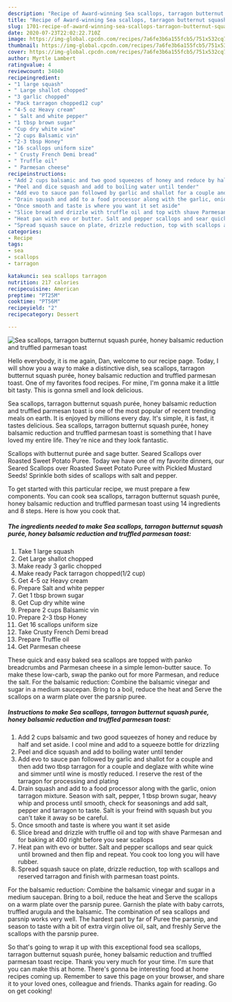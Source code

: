 ```yaml
---
description: "Recipe of Award-winning Sea scallops, tarragon butternut squash purée, honey balsamic reduction and truffled parmesan toast"
title: "Recipe of Award-winning Sea scallops, tarragon butternut squash purée, honey balsamic reduction and truffled parmesan toast"
slug: 1701-recipe-of-award-winning-sea-scallops-tarragon-butternut-squash-puree-honey-balsamic-reduction-and-truffled-parmesan-toast
date: 2020-07-23T22:02:22.710Z
image: https://img-global.cpcdn.com/recipes/7a6fe3b6a155fcb5/751x532cq70/sea-scallops-tarragon-butternut-squash-puree-honey-balsamic-reduction-and-truffled-parmesan-toast-recipe-main-photo.jpg
thumbnail: https://img-global.cpcdn.com/recipes/7a6fe3b6a155fcb5/751x532cq70/sea-scallops-tarragon-butternut-squash-puree-honey-balsamic-reduction-and-truffled-parmesan-toast-recipe-main-photo.jpg
cover: https://img-global.cpcdn.com/recipes/7a6fe3b6a155fcb5/751x532cq70/sea-scallops-tarragon-butternut-squash-puree-honey-balsamic-reduction-and-truffled-parmesan-toast-recipe-main-photo.jpg
author: Myrtle Lambert
ratingvalue: 4
reviewcount: 34040
recipeingredient:
- "1 large squash"
- " Large shallot chopped"
- "3 garlic chopped"
- "Pack tarragon chopped12 cup"
- "4-5 oz Heavy cream"
- " Salt and white pepper"
- "1 tbsp brown sugar"
- "Cup dry white wine"
- "2 cups Balsamic vin"
- "2-3 tbsp Honey"
- "16 scallops uniform size"
- " Crusty French Demi bread"
- " Truffle oil"
- " Parmesan cheese"
recipeinstructions:
- "Add 2 cups balsamic and two good squeezes of honey and reduce by half and set aside. I cool mine and add to a squeeze bottle for drizzling"
- "Peel and dice squash and add to boiling water until tender"
- "Add evo to sauce pan followed by garlic and shallot for a couple and then add two tbsp tarragon for a couple and deglaze with white wine and simmer until wine is mostly reduced. I reserve the rest of the tarragon for processing and plating"
- "Drain squash and add to a food processor along with the garlic, onion tarragon mixture. Season with salt, pepper, 1 tbsp brown sugar, heavy whip and process until smooth, check for seasonings and add salt, pepper and tarragon to taste. Salt is your freind with squash but you can’t take it away so be careful."
- "Once smooth and taste is where you want it set aside"
- "Slice bread and drizzle with truffle oil and top with shave Parmesan and for baking at 400 right before you sear scallops"
- "Heat pan with evo or butter. Salt and pepper scallops and sear quick until browned and then flip and repeat. You cook too long you will have rubber."
- "Spread squash sauce on plate, drizzle reduction, top with scallops and reserved tarragon and finish with parmesan toast points."
categories:
- Recipe
tags:
- sea
- scallops
- tarragon

katakunci: sea scallops tarragon 
nutrition: 217 calories
recipecuisine: American
preptime: "PT25M"
cooktime: "PT56M"
recipeyield: "2"
recipecategory: Dessert

---
```



![Sea scallops, tarragon butternut squash purée, honey balsamic reduction and truffled parmesan toast](https://img-global.cpcdn.com/recipes/7a6fe3b6a155fcb5/751x532cq70/sea-scallops-tarragon-butternut-squash-puree-honey-balsamic-reduction-and-truffled-parmesan-toast-recipe-main-photo.jpg)

Hello everybody, it is me again, Dan, welcome to our recipe page. Today, I will show you a way to make a distinctive dish, sea scallops, tarragon butternut squash purée, honey balsamic reduction and truffled parmesan toast. One of my favorites food recipes. For mine, I'm gonna make it a little bit tasty. This is gonna smell and look delicious.

Sea scallops, tarragon butternut squash purée, honey balsamic reduction and truffled parmesan toast is one of the most popular of recent trending meals on earth. It is enjoyed by millions every day. It's simple, it is fast, it tastes delicious. Sea scallops, tarragon butternut squash purée, honey balsamic reduction and truffled parmesan toast is something that I have loved my entire life. They're nice and they look fantastic.

Scallops with butternut purée and sage butter. Seared Scallops over Roasted Sweet Potato Puree. Today we have one of my favorite dinners, our Seared Scallops over Roasted Sweet Potato Puree with Pickled Mustard Seeds! Sprinkle both sides of scallops with salt and pepper.


To get started with this particular recipe, we must prepare a few components. You can cook sea scallops, tarragon butternut squash purée, honey balsamic reduction and truffled parmesan toast using 14 ingredients and 8 steps. Here is how you cook that.

<!--inarticleads1-->

##### The ingredients needed to make Sea scallops, tarragon butternut squash purée, honey balsamic reduction and truffled parmesan toast:

1. Take 1 large squash
1. Get  Large shallot chopped
1. Make ready 3 garlic chopped
1. Make ready Pack tarragon chopped(1/2 cup)
1. Get 4-5 oz Heavy cream
1. Prepare  Salt and white pepper
1. Get 1 tbsp brown sugar
1. Get Cup dry white wine
1. Prepare 2 cups Balsamic vin
1. Prepare 2-3 tbsp Honey
1. Get 16 scallops uniform size
1. Take  Crusty French Demi bread
1. Prepare  Truffle oil
1. Get  Parmesan cheese


These quick and easy baked sea scallops are topped with panko breadcrumbs and Parmesan cheese in a simple lemon-butter sauce. To make these low-carb, swap the panko out for more Parmesan, and reduce the salt. For the balsamic reduction: Combine the balsamic vinegar and sugar in a medium saucepan. Bring to a boil, reduce the heat and Serve the scallops on a warm plate over the parsnip puree. 

<!--inarticleads2-->

##### Instructions to make Sea scallops, tarragon butternut squash purée, honey balsamic reduction and truffled parmesan toast:

1. Add 2 cups balsamic and two good squeezes of honey and reduce by half and set aside. I cool mine and add to a squeeze bottle for drizzling
1. Peel and dice squash and add to boiling water until tender
1. Add evo to sauce pan followed by garlic and shallot for a couple and then add two tbsp tarragon for a couple and deglaze with white wine and simmer until wine is mostly reduced. I reserve the rest of the tarragon for processing and plating
1. Drain squash and add to a food processor along with the garlic, onion tarragon mixture. Season with salt, pepper, 1 tbsp brown sugar, heavy whip and process until smooth, check for seasonings and add salt, pepper and tarragon to taste. Salt is your freind with squash but you can’t take it away so be careful.
1. Once smooth and taste is where you want it set aside
1. Slice bread and drizzle with truffle oil and top with shave Parmesan and for baking at 400 right before you sear scallops
1. Heat pan with evo or butter. Salt and pepper scallops and sear quick until browned and then flip and repeat. You cook too long you will have rubber.
1. Spread squash sauce on plate, drizzle reduction, top with scallops and reserved tarragon and finish with parmesan toast points.


For the balsamic reduction: Combine the balsamic vinegar and sugar in a medium saucepan. Bring to a boil, reduce the heat and Serve the scallops on a warm plate over the parsnip puree. Garnish the plate with baby carrots, truffled arugula and the balsamic. The combination of sea scallops and parsnip works very well. The hardest part by far of Puree the parsnip, and season to taste with a bit of extra virgin olive oil, salt, and freshly Serve the scallops with the parsnip puree. 

So that's going to wrap it up with this exceptional food sea scallops, tarragon butternut squash purée, honey balsamic reduction and truffled parmesan toast recipe. Thank you very much for your time. I'm sure that you can make this at home. There's gonna be interesting food at home recipes coming up. Remember to save this page on your browser, and share it to your loved ones, colleague and friends. Thanks again for reading. Go on get cooking!
